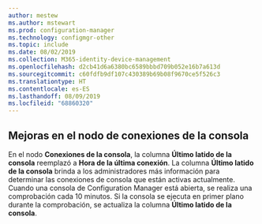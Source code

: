 ```yaml
---
author: mestew
ms.author: mstewart
ms.prod: configuration-manager
ms.technology: configmgr-other
ms.topic: include
ms.date: 08/02/2019
ms.collection: M365-identity-device-management
ms.openlocfilehash: d2cb41d6a6380bc6589bbbd709b052e16b7a613d
ms.sourcegitcommit: c60fdfb9df107c430389b69b08f9670ce5f526c3
ms.translationtype: HT
ms.contentlocale: es-ES
ms.lasthandoff: 08/09/2019
ms.locfileid: "68860320"
---
```

## <a name="improvements-to-console-connections-node"></a>Mejoras en el nodo de conexiones de la consola
<!--4923997, 4951240 -->
En el nodo **Conexiones de la consola**, la columna **Último latido de la consola** reemplazó a **Hora de la última conexión**. La columna **Último latido de la consola** brinda a los administradores más información para determinar las conexiones de consola que están activas actualmente. Cuando una consola de Configuration Manager está abierta, se realiza una comprobación cada 10 minutos. Si la consola se ejecuta en primer plano durante la comprobación, se actualiza la columna **Último latido de la consola**.